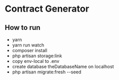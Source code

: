 # Contract Generator

## How to run
- yarn
- yarn run watch
- composer install
- php artisan storage:link
- copy env-local to .env
- create database theDatabaseName on localhost
- php artisan migrate:fresh --seed

